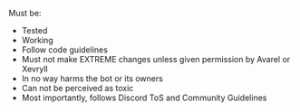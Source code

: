 Must be: 
* Tested
* Working
* Follow code guidelines
* Must not make EXTREME changes unless given permission by Avarel or Xevryll
* In no way harms the bot or its owners
* Can not be perceived as toxic
* Most importantly, follows Discord ToS and Community Guidelines
